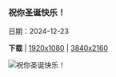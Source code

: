 ### 祝你圣诞快乐！

日期：2024-12-23

**下载**  |  [1920x1080](https://cn.bing.com/th?id=OHR.SantaSnowglobe_ZH-CN2671421527_1920x1080.jpg)  |  [3840x2160](https://cn.bing.com/th?id=OHR.SantaSnowglobe_ZH-CN2671421527_UHD.jpg)

![祝你圣诞快乐！](https://cn.bing.com/th?id=OHR.SantaSnowglobe_ZH-CN2671421527_1920x1080.jpg "德国圣诞市场 (© Cyril Gosselin/Getty Images)")

